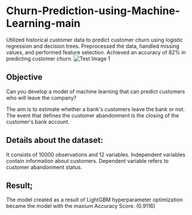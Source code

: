 # Churn-Prediction-using-Machine-Learning-main
Utilized historical customer data to predict customer churn using logistic regression and decision trees. Preprocessed the data, handled missing values, and performed feature selection. Achieved an accuracy of 82% in predicting customer churn.
![Test Image 1](https://s16353.pcdn.co/wp-content/uploads/2018/06/Churn.png)



## Objective
Can you develop a model of machine learning that can predict customers who will leave the company?

The aim is to estimate whether a bank's customers leave the bank or not. The event that defines the customer abandonment is the closing of the customer's bank account.

## Details about the dataset:
It consists of 10000 observations and 12 variables. Independent variables contain information about customers. Dependent variable refers to customer abandonment status.

## Result;
The model created as a result of LightGBM hyperparameter optimization became the model with the maxium Accuracy Score. (0.9116)
